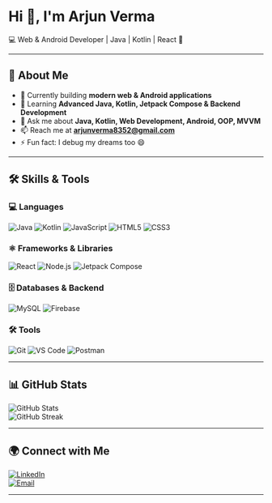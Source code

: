 # Hi 👋, I'm Arjun Verma  
💻 Web & Android Developer | Java | Kotlin | React 🚀  

---

## 🌟 About Me
- 🔭 Currently building **modern web & Android applications**
- 🌱 Learning **Advanced Java, Kotlin, Jetpack Compose & Backend Development**
- 💬 Ask me about **Java, Kotlin, Web Development, Android, OOP, MVVM**
- 📫 Reach me at **arjunverma8352@gmail.com**
- ⚡ Fun fact: I debug my dreams too 😄  

---

## 🛠 Skills & Tools

### 💻 Languages
![Java](https://img.shields.io/badge/Java-ED8B00?style=for-the-badge&logo=java&logoColor=white)
![Kotlin](https://img.shields.io/badge/Kotlin-0095D5?style=for-the-badge&logo=kotlin&logoColor=white)
![JavaScript](https://img.shields.io/badge/JavaScript-F7DF1E?style=for-the-badge&logo=javascript&logoColor=black)
![HTML5](https://img.shields.io/badge/HTML5-E34F26?style=for-the-badge&logo=html5&logoColor=white)
![CSS3](https://img.shields.io/badge/CSS3-1572B6?style=for-the-badge&logo=css3&logoColor=white)

### ⚛ Frameworks & Libraries
![React](https://img.shields.io/badge/React-61DAFB?style=for-the-badge&logo=react&logoColor=black)
![Node.js](https://img.shields.io/badge/Node.js-339933?style=for-the-badge&logo=node.js&logoColor=white)
![Jetpack Compose](https://img.shields.io/badge/Jetpack%20Compose-4285F4?style=for-the-badge&logo=android&logoColor=white)

### 🗄 Databases & Backend
![MySQL](https://img.shields.io/badge/MySQL-4479A1?style=for-the-badge&logo=mysql&logoColor=white)
![Firebase](https://img.shields.io/badge/Firebase-FFCA28?style=for-the-badge&logo=firebase&logoColor=black)

### 🛠 Tools
![Git](https://img.shields.io/badge/Git-F05032?style=for-the-badge&logo=git&logoColor=white)
![VS Code](https://img.shields.io/badge/VS%20Code-007ACC?style=for-the-badge&logo=visual-studio-code&logoColor=white)
![Postman](https://img.shields.io/badge/Postman-FF6C37?style=for-the-badge&logo=postman&logoColor=white)

---

## 📊 GitHub Stats
![GitHub Stats](https://github-readme-stats.vercel.app/api?username=arjunverma&show_icons=true&theme=radical)  
![GitHub Streak](https://github-readme-streak-stats.herokuapp.com/?user=arjunverma&theme=radical)  

---

## 🌍 Connect with Me
[![LinkedIn](https://img.shields.io/badge/LinkedIn-blue?logo=linkedin&logoColor=white)](https://www.linkedin.com/in/arjun-verma-02b44025b)  
[![Email](https://img.shields.io/badge/Email-D14836?logo=gmail&logoColor=white)](mailto:arjunverma8352@gmail.com)  

---


